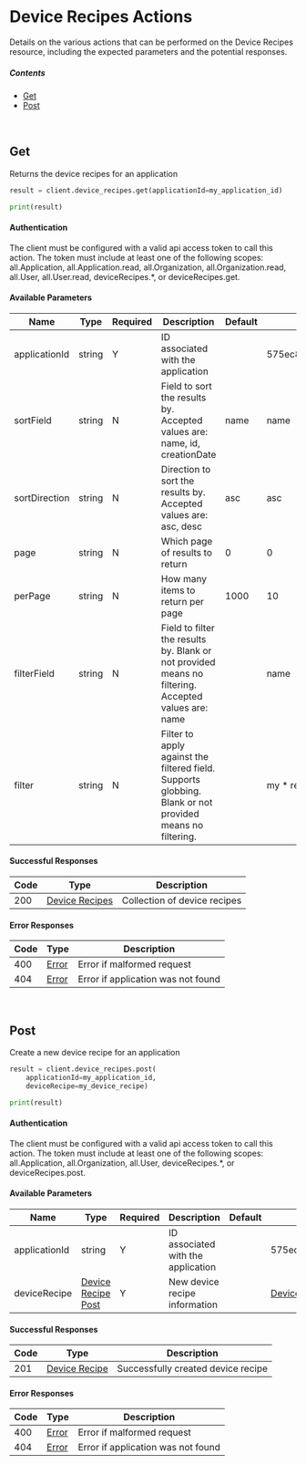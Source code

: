 # Device Recipes Actions

Details on the various actions that can be performed on the
Device Recipes resource, including the expected
parameters and the potential responses.

##### Contents

*   [Get](#get)
*   [Post](#post)

<br/>

## Get

Returns the device recipes for an application

```python
result = client.device_recipes.get(applicationId=my_application_id)

print(result)
```

#### Authentication
The client must be configured with a valid api access token to call this
action. The token must include at least one of the following scopes:
all.Application, all.Application.read, all.Organization, all.Organization.read, all.User, all.User.read, deviceRecipes.*, or deviceRecipes.get.

#### Available Parameters

| Name | Type | Required | Description | Default | Example |
| ---- | ---- | -------- | ----------- | ------- | ------- |
| applicationId | string | Y | ID associated with the application |  | 575ec8687ae143cd83dc4a97 |
| sortField | string | N | Field to sort the results by. Accepted values are: name, id, creationDate | name | name |
| sortDirection | string | N | Direction to sort the results by. Accepted values are: asc, desc | asc | asc |
| page | string | N | Which page of results to return | 0 | 0 |
| perPage | string | N | How many items to return per page | 1000 | 10 |
| filterField | string | N | Field to filter the results by. Blank or not provided means no filtering. Accepted values are: name |  | name |
| filter | string | N | Filter to apply against the filtered field. Supports globbing. Blank or not provided means no filtering. |  | my * recipe |

#### Successful Responses

| Code | Type | Description |
| ---- | ---- | ----------- |
| 200 | [Device Recipes](_schemas.md#device-recipes) | Collection of device recipes |

#### Error Responses

| Code | Type | Description |
| ---- | ---- | ----------- |
| 400 | [Error](_schemas.md#error) | Error if malformed request |
| 404 | [Error](_schemas.md#error) | Error if application was not found |

<br/>

## Post

Create a new device recipe for an application

```python
result = client.device_recipes.post(
    applicationId=my_application_id,
    deviceRecipe=my_device_recipe)

print(result)
```

#### Authentication
The client must be configured with a valid api access token to call this
action. The token must include at least one of the following scopes:
all.Application, all.Organization, all.User, deviceRecipes.*, or deviceRecipes.post.

#### Available Parameters

| Name | Type | Required | Description | Default | Example |
| ---- | ---- | -------- | ----------- | ------- | ------- |
| applicationId | string | Y | ID associated with the application |  | 575ec8687ae143cd83dc4a97 |
| deviceRecipe | [Device Recipe Post](_schemas.md#device-recipe-post) | Y | New device recipe information |  | [Device Recipe Post Example](_schemas.md#device-recipe-post-example) |

#### Successful Responses

| Code | Type | Description |
| ---- | ---- | ----------- |
| 201 | [Device Recipe](_schemas.md#device-recipe) | Successfully created device recipe |

#### Error Responses

| Code | Type | Description |
| ---- | ---- | ----------- |
| 400 | [Error](_schemas.md#error) | Error if malformed request |
| 404 | [Error](_schemas.md#error) | Error if application was not found |
